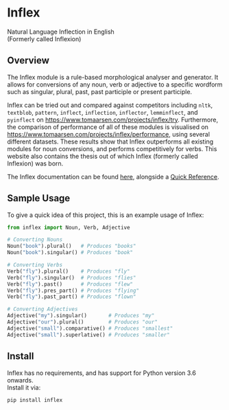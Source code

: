 # Inflex
Natural Language Inflection in English<br>
(Formerly called Inflexion)

## Overview

The Inflex module is a rule-based morphological analyser and generator. It allows for conversions of any noun, verb or adjective to a specific wordform such as singular, plural, past, past participle or present participle.

Inflex can be tried out and compared against competitors including ``nltk``, ``textblob``, ``pattern``, ``inflect``, ``inflection``, ``inflector``, ``lemminflect``, and ``pyinflect`` on https://www.tomaarsen.com/projects/inflex/try. Furthermore, the comparison of performance of all of these modules is visualised on https://www.tomaarsen.com/projects/inflex/performance, using several different datasets. These results show that Inflex outperforms all existing modules for noun conversions, and performs competitively for verbs. This website also contains the thesis out of which Inflex (formerly called Inflexion) was born.

The Inflex documentation can be found [here](https://tomaarsen.github.io/inflex/), alongside a [Quick Reference](https://tomaarsen.github.io/inflex/reference.html).

## Sample Usage
To give a quick idea of this project, this is an example usage of Inflex:
```python
from inflex import Noun, Verb, Adjective

# Converting Nouns
Noun("book").plural()   # Produces "books"
Noun("book").singular() # Produces "book"

# Converting Verbs
Verb("fly").plural()    # Produces "fly"
Verb("fly").singular()  # Produces "flies"
Verb("fly").past()      # Produces "flew"
Verb("fly").pres_part() # Produces "flying"
Verb("fly").past_part() # Produces "flown"

# Converting Adjectives
Adjective("my").singular()       # Produces "my"
Adjective("our").plural()        # Produces "our"
Adjective("small").comparative() # Produces "smallest"
Adjective("small").superlative() # Produces "smaller"
```

## Install
Inflex has no requirements, and has support for Python version 3.6 onwards.<br>
Install it via:
```
pip install inflex
```